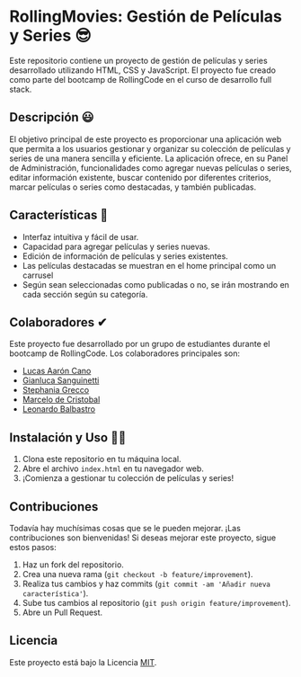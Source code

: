 # RollingMovies: Gestión de Películas y Series 😎

Este repositorio contiene un proyecto de gestión de películas y series desarrollado utilizando HTML, CSS y JavaScript. El proyecto fue creado como parte del bootcamp de RollingCode en el curso de desarrollo full stack.

## Descripción 😃

El objetivo principal de este proyecto es proporcionar una aplicación web que permita a los usuarios gestionar y organizar su colección de películas y series de una manera sencilla y eficiente. La aplicación ofrece, en su Panel de Administración, funcionalidades como agregar nuevas películas o series, editar información existente, buscar contenido por diferentes criterios, marcar películas o series como destacadas, y también publicadas.

## Características 🤗

- Interfaz intuitiva y fácil de usar.
- Capacidad para agregar películas y series nuevas.
- Edición de información de películas y series existentes.
- Las películas destacadas se muestran en el home principal como un carrusel
- Según sean seleccionadas como publicadas o no, se irán mostrando en cada sección según su categoría.

## Colaboradores ✔

Este proyecto fue desarrollado por un grupo de estudiantes durante el bootcamp de RollingCode. Los colaboradores principales son:

- [Lucas Aarón Cano](https://github.com/lucascano-dev)
- [Gianluca Sanguinetti](https://github.com/GianlucaR34)
- [Stephania Grecco](https://github.com/GianlucaR34)
- [Marcelo de Cristobal](https://github.com/MarcedeCris)
- [Leonardo Balbastro](https://github.com/leobalbastro)

## Instalación y Uso 🐱‍🏍

1. Clona este repositorio en tu máquina local.
2. Abre el archivo `index.html` en tu navegador web.
3. ¡Comienza a gestionar tu colección de películas y series!

## Contribuciones

Todavía hay muchísimas cosas que se le pueden mejorar.
¡Las contribuciones son bienvenidas! Si deseas mejorar este proyecto, sigue estos pasos:

1. Haz un fork del repositorio.
2. Crea una nueva rama (`git checkout -b feature/improvement`).
3. Realiza tus cambios y haz commits (`git commit -am 'Añadir nueva característica'`).
4. Sube tus cambios al repositorio (`git push origin feature/improvement`).
5. Abre un Pull Request.

## Licencia

Este proyecto está bajo la Licencia [MIT](https://opensource.org/licenses/MIT).

